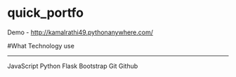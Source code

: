 # quick_portfo

Demo - http://kamalrathi49.pythonanywhere.com/

#What Technology use <hr>
 JavaScript
 Python
 Flask
 Bootstrap
 Git
 Github
 
